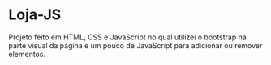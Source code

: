 # Loja-JS
Projeto feito em HTML, CSS e JavaScript no qual utilizei o bootstrap na parte visual da página e um pouco de JavaScript para adicionar ou remover elementos.
